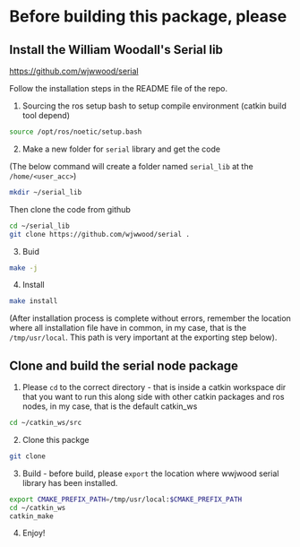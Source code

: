 # Before building this package, please

## Install the William Woodall's Serial lib

https://github.com/wjwwood/serial

Follow the installation steps in the README file of the repo.
1. Sourcing the ros setup bash to setup compile environment (catkin build tool depend)

```sh
source /opt/ros/noetic/setup.bash
```

2. Make a new folder for `serial` library and get the code

(The below command will create a folder named `serial_lib` at the `/home/<user_acc>`)
```sh
mkdir ~/serial_lib
```

Then clone the code from github
```sh
cd ~/serial_lib
git clone https://github.com/wjwwood/serial .
```

3. Buid
```sh
make -j
```

4. Install
```sh
make install
```

(After installation process is complete without errors, remember the location where all installation
file have in common, in my case, that is the `/tmp/usr/local`. This path is very important at the
exporting step below).

## Clone and build the serial node package

1. Please `cd` to the correct directory - that is inside a catkin workspace dir that you want to run
this along side with other catkin packages and ros nodes, in my case, that is the default catkin_ws
```sh
cd ~/catkin_ws/src
```

2. Clone this packge
```sh
git clone 
```

3. Build - before build, please `export` the location where wwjwood serial library has been installed.
```sh
export CMAKE_PREFIX_PATH=/tmp/usr/local:$CMAKE_PREFIX_PATH
cd ~/catkin_ws
catkin_make
```

4. Enjoy!